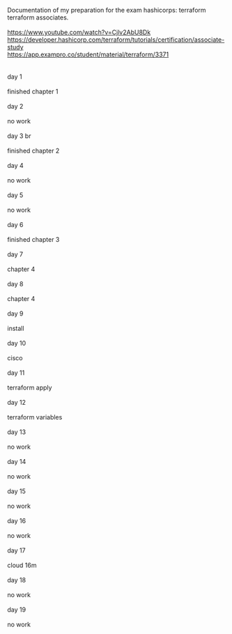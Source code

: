Documentation of my preparation for the exam hashicorps: terraform terraform associates.<br> <br>
https://www.youtube.com/watch?v=Cjlv2AbU8Dk <br>
https://developer.hashicorp.com/terraform/tutorials/certification/associate-study <br>
https://app.exampro.co/student/material/terraform/3371 <br> <br> 
<br> day 1 <br>
<br> finished chapter 1 <br>
<br> day 2 <br>
<br> no work <br>
<br> day 3 br <br>
<br> finished chapter 2 <br>
<br> day 4 <br>
<br> no work <br>
<br> day 5 <br>
<br> no work <br>
<br> day 6 <br>
<br> finished chapter 3 <br>
<br> day 7 <br>
<br> chapter 4 <br>
<br> day 8 <br>
<br> chapter 4 <br>
<br> day 9 <br>
<br> install <br>
<br> day 10 <br>
<br> cisco <br>
<br> day 11 <br>
<br> terraform apply <br>
<br> day 12 <br>
<br> terraform variables <br>
<br> day 13 <br>
<br> no work <br>
<br> day 14 <br>
<br> no work <br>
<br> day 15 <br>
<br> no work <br>
<br> day 16 <br>
<br> no work <br>
<br> day 17 <br>
<br> cloud 16m <br>
<br> day 18 <br>
<br> no work <br>
<br> day 19 <br>
<br> no work <br>
